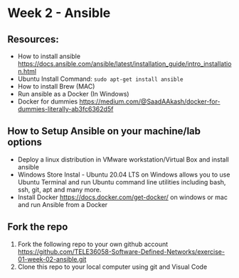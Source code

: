# Week 2 - Ansible

## Resources:
* How to install ansible https://docs.ansible.com/ansible/latest/installation_guide/intro_installation.html
* Ubuntu Install Command: ```sudo apt-get install ansible```
* How to install Brew (MAC) 
* Run ansible as a Docker (In Windows)
* Docker for dummies https://medium.com/@SaadAAkash/docker-for-dummies-literally-ab3fc6362d5f

## How to Setup Ansible on your machine/lab options
* Deploy a linux distribution in VMware workstation/Virtual Box and install ansible 
* Windows Store Instal - Ubuntu 20.04 LTS on Windows allows you to use Ubuntu Terminal and run Ubuntu command line utilities including bash, ssh, git, apt and many more.
* Install Docker https://docs.docker.com/get-docker/ on windows or mac and run Ansible from a Docker

 
## Fork the repo
1. Fork the following repo to your own github account https://github.com/TELE36058-Software-Defined-Networks/exercise-01-week-02-ansible.git
2. Clone this repo to your local computer using git and Visual Code

